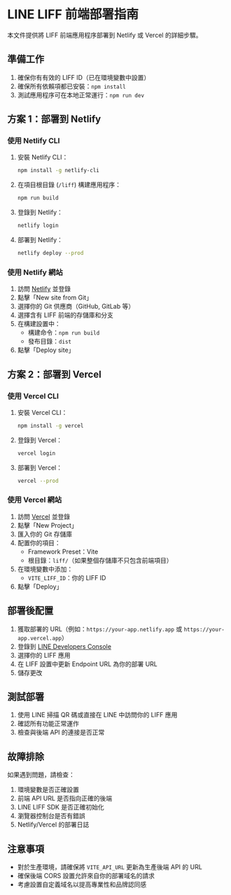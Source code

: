 # LINE LIFF 前端部署指南

本文件提供將 LIFF 前端應用程序部署到 Netlify 或 Vercel 的詳細步驟。

## 準備工作

1. 確保你有有效的 LIFF ID（已在環境變數中設置）
2. 確保所有依賴項都已安裝：`npm install`
3. 測試應用程序可在本地正常運行：`npm run dev`

## 方案 1：部署到 Netlify

### 使用 Netlify CLI

1. 安裝 Netlify CLI：
   ```bash
   npm install -g netlify-cli
   ```

2. 在項目根目錄 (`/liff`) 構建應用程序：
   ```bash
   npm run build
   ```

3. 登錄到 Netlify：
   ```bash
   netlify login
   ```

4. 部署到 Netlify：
   ```bash
   netlify deploy --prod
   ```

### 使用 Netlify 網站

1. 訪問 [Netlify](https://www.netlify.com/) 並登錄
2. 點擊「New site from Git」
3. 選擇你的 Git 供應商（GitHub, GitLab 等）
4. 選擇含有 LIFF 前端的存儲庫和分支
5. 在構建設置中：
   - 構建命令：`npm run build`
   - 發布目錄：`dist`
6. 點擊「Deploy site」

## 方案 2：部署到 Vercel

### 使用 Vercel CLI

1. 安裝 Vercel CLI：
   ```bash
   npm install -g vercel
   ```

2. 登錄到 Vercel：
   ```bash
   vercel login
   ```

3. 部署到 Vercel：
   ```bash
   vercel --prod
   ```

### 使用 Vercel 網站

1. 訪問 [Vercel](https://vercel.com/) 並登錄
2. 點擊「New Project」
3. 匯入你的 Git 存儲庫
4. 配置你的項目：
   - Framework Preset：Vite
   - 根目錄：`liff/`（如果整個存儲庫不只包含前端項目）
5. 在環境變數中添加：
   - `VITE_LIFF_ID`：你的 LIFF ID
6. 點擊「Deploy」

## 部署後配置

1. 獲取部署的 URL（例如：`https://your-app.netlify.app` 或 `https://your-app.vercel.app`）
2. 登錄到 [LINE Developers Console](https://developers.line.biz/)
3. 選擇你的 LIFF 應用
4. 在 LIFF 設置中更新 Endpoint URL 為你的部署 URL
5. 儲存更改

## 測試部署

1. 使用 LINE 掃描 QR 碼或直接在 LINE 中訪問你的 LIFF 應用
2. 確認所有功能正常運作
3. 檢查與後端 API 的連接是否正常

## 故障排除

如果遇到問題，請檢查：

1. 環境變數是否正確設置
2. 前端 API URL 是否指向正確的後端
3. LINE LIFF SDK 是否正確初始化
4. 瀏覽器控制台是否有錯誤
5. Netlify/Vercel 的部署日誌

## 注意事項

- 對於生產環境，請確保將 `VITE_API_URL` 更新為生產後端 API 的 URL
- 確保後端 CORS 設置允許來自你的部署域名的請求
- 考慮設置自定義域名以提高專業性和品牌認同感
